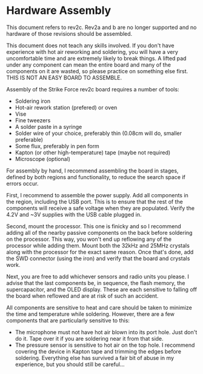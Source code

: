 Hardware Assembly
=================
This document refers to rev2c. Rev2a and b are no longer supported and no hardware of those revisions should be assembled.

This document does not teach any skills involved. If you don't have experience with hot air reworking and soldering, you will have a very uncomfortable time and are extremely likely to break things. A lifted pad under any component can mean the entire board and many of the components on it are wasted, so please practice on something else first. THIS IS NOT AN EASY BOARD TO ASSEMBLE.

Assembly of the Strike Force rev2c board requires a number of tools:
* Soldering iron
* Hot-air rework station (prefered) or oven
* Vise
* Fine tweezers
* A solder paste in a syringe
* Solder wire of your choice, preferably thin (0.08cm will do, smaller preferable)
* Some flux, preferably in pen form
* Kapton (or other high-temperature) tape (maybe not required)
* Microscope (optional)

For assembly by hand, I recommend assembling the board in stages, defined by both regions and functionality, to reduce the search space if errors occur.

First, I recommend to assemble the power supply. Add all components in the region, including the USB port. This is to ensure that the rest of the components will receive a safe voltage when they are populated. Verify the 4.2V and ~3V supplies with the USB cable plugged in.

Second, mount the processor. This one is finicky and so I recommend adding all of the nearby passive components on the back before soldering on the processor. This way, you won't end up reflowing any of the processor while adding them. Mount both the 32kHz and 25MHz crystals along with the processor for the exact same reason. Once that's done, add the SWD connector (using the iron) and verify that the board and crystals work.

Next, you are free to add whichever sensors and radio units you please. I advise that the last components be, in sequence, the flash memory, the supercapacitor, and the OLED display. These are each sensitive to falling off the board when reflowed and are at risk of such an accident.

All components are sensitive to heat and care should be taken to minimize the time and temperature while soldering. However, there are a few components that are particularly sensitive to this:
* The microphone must not have hot air blown into its port hole. Just don't do it. Tape over it if you are soldering near it from that side.
* The pressure sensor is sensitive to hot air on the top hole. I recommend covering the device in Kapton tape and trimming the edges before soldering.
Everything else has survived a fair bit of abuse in my experience, but you should still be careful...
